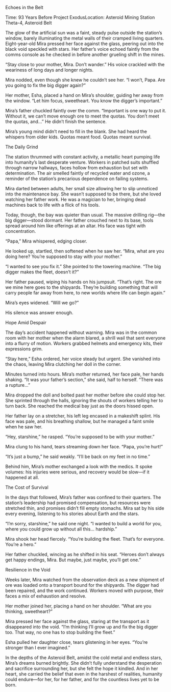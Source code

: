 Echoes in the Belt

Time: 93 Years Before Project ExodusLocation: Asteroid Mining Station Theta-4, Asteroid Belt

The glow of the artificial sun was a faint, steady pulse outside the station’s window, barely illuminating the metal walls of their cramped living quarters. Eight-year-old Mira pressed her face against the glass, peering out into the black void speckled with stars. Her father’s voice echoed faintly from the comms console as he checked in before another grueling shift in the mines.

“Stay close to your mother, Mira. Don’t wander.” His voice crackled with the weariness of long days and longer nights.

Mira nodded, even though she knew he couldn’t see her. “I won’t, Papa. Are you going to fix the big digger again?”

Her mother, Esha, placed a hand on Mira’s shoulder, guiding her away from the window. “Let him focus, sweetheart. You know the digger’s important.”

Mira’s father chuckled faintly over the comm. “Important is one way to put it. Without it, we can’t move enough ore to meet the quotas. You don’t meet the quotas, and...” He didn’t finish the sentence.

Mira’s young mind didn’t need to fill in the blank. She had heard the whispers from older kids. Quotas meant food. Quotas meant survival.

The Daily Grind

The station thrummed with constant activity, a metallic heart pumping life into humanity’s last desperate venture. Workers in patched suits shuffled through narrow hallways, faces hollow from exhaustion but set with determination. The air smelled faintly of recycled water and ozone, a reminder of the station’s precarious dependence on failing systems.

Mira darted between adults, her small size allowing her to slip unnoticed into the maintenance bay. She wasn’t supposed to be there, but she loved watching her father work. He was a magician to her, bringing dead machines back to life with a flick of his tools.

Today, though, the bay was quieter than usual. The massive drilling rig—the big digger—stood dormant. Her father crouched next to its base, tools spread around him like offerings at an altar. His face was tight with concentration.

“Papa,” Mira whispered, edging closer.

He looked up, startled, then softened when he saw her. “Mira, what are you doing here? You’re supposed to stay with your mother.”

“I wanted to see you fix it.” She pointed to the towering machine. “The big digger makes the fleet, doesn’t it?”

Her father paused, wiping his hands on his jumpsuit. “That’s right. The ore we mine here goes to the shipyards. They’re building something that will carry people far away from here, to new worlds where life can begin again.”

Mira’s eyes widened. “Will we go?”

His silence was answer enough.

Hope Amid Despair

The day’s accident happened without warning. Mira was in the common room with her mother when the alarm blared, a shrill wail that sent everyone into a flurry of motion. Workers grabbed helmets and emergency kits, their expressions grim.

“Stay here,” Esha ordered, her voice steady but urgent. She vanished into the chaos, leaving Mira clutching her doll in the corner.

Minutes turned into hours. Mira’s mother returned, her face pale, her hands shaking. “It was your father’s section,” she said, half to herself. “There was a rupture…”

Mira dropped the doll and bolted past her mother before she could stop her. She sprinted through the halls, ignoring the shouts of workers telling her to turn back. She reached the medical bay just as the doors hissed open.

Her father lay on a stretcher, his left leg encased in a makeshift splint. His face was pale, and his breathing shallow, but he managed a faint smile when he saw her.

“Hey, starshine,” he rasped. “You’re supposed to be with your mother.”

Mira clung to his hand, tears streaming down her face. “Papa, you’re hurt!”

“It’s just a bump,” he said weakly. “I’ll be back on my feet in no time.”

Behind him, Mira’s mother exchanged a look with the medics. It spoke volumes: his injuries were serious, and recovery would be slow—if it happened at all.

The Cost of Survival

In the days that followed, Mira’s father was confined to their quarters. The station’s leadership had promised compensation, but resources were stretched thin, and promises didn’t fill empty stomachs. Mira sat by his side every evening, listening to his stories about Earth and the stars.

“I’m sorry, starshine,” he said one night. “I wanted to build a world for you, where you could grow up without all this… hardship.”

Mira shook her head fiercely. “You’re building the fleet. That’s for everyone. You’re a hero.”

Her father chuckled, wincing as he shifted in his seat. “Heroes don’t always get happy endings, Mira. But maybe, just maybe, you’ll get one.”

Resilience in the Void

Weeks later, Mira watched from the observation deck as a new shipment of ore was loaded onto a transport bound for the shipyards. The digger had been repaired, and the work continued. Workers moved with purpose, their faces a mix of exhaustion and resolve.

Her mother joined her, placing a hand on her shoulder. “What are you thinking, sweetheart?”

Mira pressed her face against the glass, staring at the transport as it disappeared into the void. “I’m thinking I’ll grow up and fix the big digger too. That way, no one has to stop building the fleet.”

Esha pulled her daughter close, tears glistening in her eyes. “You’re stronger than I ever imagined.”

In the depths of the Asteroid Belt, amidst the cold metal and endless stars, Mira’s dreams burned brightly. She didn’t fully understand the desperation and sacrifice surrounding her, but she felt the hope it kindled. And in her heart, she carried the belief that even in the harshest of realities, humanity could endure—for her, for her father, and for the countless lives yet to be born.
